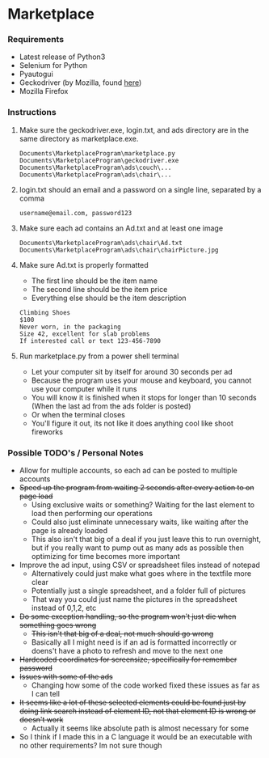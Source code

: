 # Marketplace

### Requirements
- Latest release of Python3
- Selenium for Python
- Pyautogui
- Geckodriver (by Mozilla, found [here](https://github.com/mozilla/geckodriver/releases))
- Mozilla Firefox
### Instructions
1. Make sure the geckodriver.exe, login.txt, and ads directory are in the same directory as marketplace.exe.

    ```
    Documents\MarketplaceProgram\marketplace.py
    Documents\MarketplaceProgram\geckodriver.exe
    Documents\MarketplaceProgram\ads\couch\...
    Documents\MarketplaceProgram\ads\chair\...
    ```
2. login.txt should an email and a password on a single line, separated by a comma
    ```
    username@email.com, password123
    ```

2. Make sure each ad contains an Ad.txt and at least one image

    ```
    Documents\MarketplaceProgram\ads\chair\Ad.txt
    Documents\MarketplaceProgram\ads\chair\chairPicture.jpg
    ```
3. Make sure Ad.txt is properly formatted
    - The first line should be the item name
    - The second line should be the item price
    - Everything else should be the item description
    ```
    Climbing Shoes
    $100
    Never worn, in the packaging
    Size 42, excellent for slab problems
    If interested call or text 123-456-7890
    ```
    
4. Run marketplace.py from a power shell terminal
    - Let your computer sit by itself for around 30 seconds per ad
    - Because the program uses your mouse and keyboard, you cannot use your computer while it runs
    - You will know it is finished when it stops for longer than 10 seconds (When the last ad from the ads folder is posted)
    - Or when the terminal closes
    - You'll figure it out, its not like it does anything cool like shoot fireworks
    
### Possible TODO's / Personal Notes

- Allow for multiple accounts, so each ad can be posted to multiple accounts
- ~~Speed up the program from waiting 2 seconds after every action to
on page load~~
    - Using exclusive waits or something? Waiting for the last element to load
    then performing our operations
    - Could also just eliminate unnecessary waits, like waiting after the page is already loaded
    - This also isn't that big of a deal if you just leave this to run overnight,
    but if you really want to pump out as many ads as possible then optimizing for time becomes more important
- Improve the ad input, using CSV or spreadsheet files instead of notepad
    - Alternatively could just make what goes where in the textfile
    more clear
    - Potentially just a single spreadsheet, and a folder full of pictures
    - That way you could just name the pictures in the spreadsheet instead of 0,1,2, etc
- ~~Do some exception handling, so the program won't just die when something
goes wrong~~
    - ~~This isn't that big of a deal, not much should go wrong~~
    - Basically all I might need is if an ad is formatted incorrectly or doens't have a photo to refresh and
    move to the next one
- ~~Hardcoded coordinates for screensize, specifically
for remember password~~
- ~~Issues with some of the ads~~
    - Changing how some of the code worked fixed these issues as far as I can tell
- ~~It seems like a lot of these selected elements could be found just by doing link search
instead of element ID, not that element ID is wrong or doesn't work~~
    - Actually it seems like absolute path is almost necessary for some
- So I think if I made this in a C language it would be an executable with no other requirements? Im not sure though
